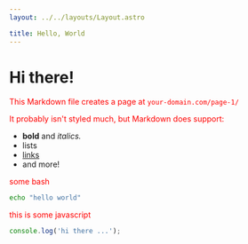 ```yaml
---
layout: ../../layouts/Layout.astro

title: Hello, World
---
```


# Hi there!

This Markdown file creates a page at `your-domain.com/page-1/`

It probably isn't styled much, but Markdown does support:
- **bold** and _italics._
- lists
- [links](https://astro.build)
- and more!

some bash

```bash
echo "hello world"
```
this is some javascript 
```javascript
console.log('hi there ...');

```

<style>
p {
    --tw-text-opacity: 1;
    /* color: rgb(55 65 81 / var(--tw-text-opacity)); */
    color: red;
}

p :is(.dark .dark\:text-gray-400) {
    --tw-text-opacity: 1;
    color: rgb(156 163 175 / var(--tw-text-opacity));
}
</style>